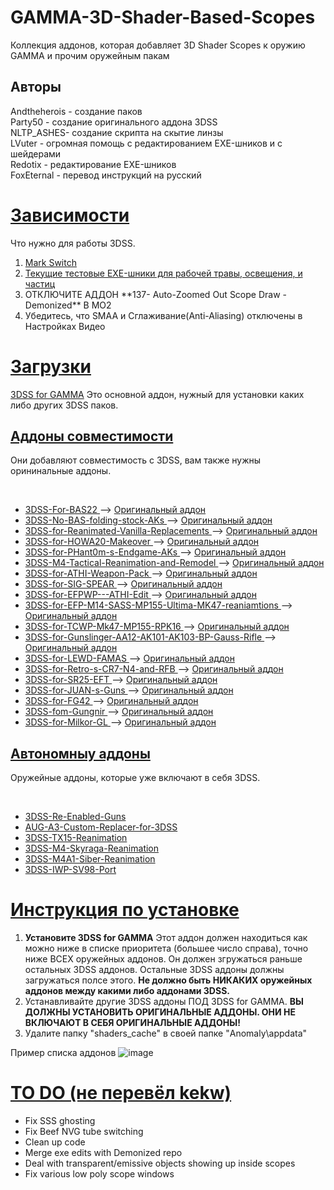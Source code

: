 # GAMMA-3D-Shader-Based-Scopes
Коллекция аддонов, которая добавляет 3D Shader Scopes к оружию GAMMA и прочим оружейным пакам

<h2>Авторы</h2>
Andtheherois - создание паков<br/>
Party50 - создание оригинального аддона 3DSS<br/>
NLTP_ASHES- создание скрипта на скытие линзы<br/>
LVuter - огромная помощь с редактированием EXE-шников и с шейдерами<br/>
Redotix - редактирование EXE-шников<br/>
FoxEternal - перевод инструкций на русский<br/>

<h1><u> Зависимости </u></h1>
Что нужно для работы 3DSS.
<ol>
  <li><a href="https://drive.google.com/file/d/19tHFE6SD6_5X1XCRTlLXL08MrbXfzWf3/view?usp=drive_link">Mark Switch</a></li>
  <li><a href="https://github.com/Redotix/xray-monolith/releases">Текущие тестовые EXE-шники для рабочей травы, освещения, и частиц</a></li>
  <li>ОТКЛЮЧИТЕ АДДОН **137- Auto-Zoomed Out Scope Draw - Demonized** В MO2</li>
  <li>Убедитесь, что SMAA и Сглаживание(Anti-Aliasing) отключены в Настройках Видео</li>
</ol>

<h1><u> Загрузки </u></h1>

  <a href="https://github.com/Redotix/3DSS-for-GAMMA/releases">3DSS for GAMMA</a>
  Это основной аддон, нужный для установки каких либо других 3DSS паков.

<h2><u>Аддоны совместимости</u></h2>
<p>Они добавляют совместимость с 3DSS, вам также нужны орининальные аддоны.</p><br />
<ul>
  <li><a href="https://github.com/andtheherois/3DSS-For-BAS22/releases">
    3DSS-For-BAS22
  </a> --> <a href="https://github.com/andtheherois/3DSS-For-BAS22/blob/main/README.md">
    Оригинальный аддон</a></li>
  
  <li><a href="https://github.com/andtheherois/3DSS-No-BAS-folding-stock-AKs/releases">
    3DSS-No-BAS-folding-stock-AKs
  </a> --> <a href="https://github.com/andtheherois/3DSS-No-BAS-folding-stock-AKs/blob/main/README.md">
    Оригинальный аддон</a></li>
    
  <li><a href="https://github.com/andtheherois/3DSS-for-Reanimated-Vanilla-Replacements/releases">
    3DSS-for-Reanimated-Vanilla-Replacements
  </a> --> <a href="https://github.com/andtheherois/3DSS-for-Reanimated-Vanilla-Replacements/blob/main/README.md">
    Оригинальный аддон</a></li>
    
  <li><a href="https://github.com/andtheherois/3DSS-for-HOWA20-Makeover/releases">
    3DSS-for-HOWA20-Makeover
  </a> --> <a href="https://github.com/andtheherois/3DSS-for-HOWA20-Makeover/blob/main/README.md">
    Оригинальный аддон</a></li>
    
  <li><a href="https://github.com/andtheherois/3DSS-for-Phant0m-s-Endgame-AKs/releases">
    3DSS-for-PHant0m-s-Endgame-AKs
  </a> --> <a href="https://github.com/andtheherois/3DSS-for-Phant0m-s-Endgame-AKs/blob/main/README.md">
    Оригинальный аддон</a></li>
    
  <li><a href="https://github.com/andtheherois/3DSS-M4-Tactical-Reanimation-and-Remodel/releases">
    3DSS-M4-Tactical-Reanimation-and-Remodel
  </a> --> <a href="https://github.com/andtheherois/3DSS-M4-Tactical-Reanimation-and-Remodel/blob/main/README.md">
    Оригинальный аддон</a></li>
    
  <li><a href="https://github.com/andtheherois/3DSS-for-ATHI-Weapon-Pack/releases">
    3DSS-for-ATHI-Weapon-Pack
  </a> --> <a href="https://github.com/andtheherois/3DSS-for-ATHI-Weapon-Pack/blob/main/README.md">
    Оригинальный аддон</a></li>
    
  <li><a href="https://github.com/andtheherois/3DSS-for-SIG-SPEAR/releases">
    3DSS-for-SIG-SPEAR
  </a> --> <a href="https://github.com/andtheherois/3DSS-for-SIG-SPEAR/blob/main/README.md">
    Оригинальный аддон</a></li>
    
  <li><a href="https://github.com/andtheherois/3DSS-for-EFPWP---ATHI-Edit/releases">
    3DSS-for-EFPWP---ATHI-Edit
  </a> --> <a href="https://github.com/andtheherois/3DSS-for-EFPWP---ATHI-Edit/blob/main/README.md">
    Оригинальный аддон</a></li>
    
  <li><a href="https://github.com/andtheherois/3DSS-for-EFP-M14-SASS-MP155-Ultima-MK47-reaniamtions/releases">
    3DSS-for-EFP-M14-SASS-MP155-Ultima-MK47-reaniamtions
  </a> --> <a href="https://github.com/andtheherois/3DSS-for-EFP-M14-SASS-MP155-Ultima-MK47-reaniamtions/blob/main/README.md">
    Оригинальный аддон</a></li>
    
  <li><a href="https://github.com/andtheherois/3DSS-for-TCWP-Mk47-MP155-RPK16/releases">
    3DSS-for-TCWP-Mk47-MP155-RPK16
  </a> --> <a href="https://github.com/andtheherois/3DSS-for-TCWP-Mk47-MP155-RPK16/blob/main/README.md">
    Оригинальный аддон</a</li>
    
  <li><a href="https://github.com/andtheherois/3DSS-for-Gunslinger-AA12-AK101-AK103-BP-Gauss-Rifle/releases">
    3DSS-for-Gunslinger-AA12-AK101-AK103-BP-Gauss-Rifle
  </a> --> <a href="https://github.com/andtheherois/3DSS-for-Gunslinger-AA12-AK101-AK103-BP-Gauss-Rifle/blob/main/README.md">
    Оригинальный аддон</a></li>
    
  <li><a href="https://github.com/andtheherois/3DSS-for-LEWD-FAMAS/releases">
    3DSS-for-LEWD-FAMAS
  </a> --> <a href="https://github.com/andtheherois/3DSS-for-LEWD-FAMAS/blob/main/README.md">
    Оригинальный аддон</a></li>
    
  <li><a href="https://github.com/andtheherois/3DSS-for-Retro-s-CR7-N4-and-RFB/releases">
    3DSS-for-Retro-s-CR7-N4-and-RFB
  </a> --> <a href="https://github.com/andtheherois/3DSS-for-Retro-s-CR7-N4-and-RFB/blob/main/README.md">
    Оригинальный аддон</a></li>
    
  <li><a href="https://github.com/andtheherois/3DSS-for-SR25-EFT/releases">
    3DSS-for-SR25-EFT
  </a> --> <a href="https://github.com/andtheherois/3DSS-for-SR25-EFT/blob/main/README.md">
    Оригинальный аддон</a></li>
    
  <li><a href="https://github.com/andtheherois/3DSS-for-JUAN-s-Guns/releases">
    3DSS-for-JUAN-s-Guns
  </a> --> <a href="https://github.com/andtheherois/3DSS-for-JUAN-s-Guns/blob/main/README.md">
    Оригинальный аддон</a></li>
        
  <li><a href="https://github.com/andtheherois/3DSS-for-FG42/releases">
    3DSS-for-FG42
  </a> --> <a href="https://github.com/andtheherois/3DSS-for-FG42/blob/main/README.md">
    Оригинальный аддон</a></li>
        
  <li><a href="https://github.com/andtheherois/3DSS-fom-Gungnir/releases">
    3DSS-fom-Gungnir
  </a> --> <a href="https://github.com/andtheherois/3DSS-fom-Gungnir/blob/main/README.md">
    Оригинальный аддон</a></li>
        
  <li><a href="https://github.com/andtheherois/3DSS-for-Milkor-GL/releases">
    3DSS-for-Milkor-GL
  </a> --> <a href="https://github.com/andtheherois/3DSS-for-Milkor-GL/blob/main/README.md">
    Оригинальный аддон</a></li>
</ul>

<h2><u>Автономныу аддоны</u></h2>
<p></p>Оружейные аддоны, которые уже включают в себя 3DSS.</p><br />
<ul>
  <li><a href="https://github.com/andtheherois/3DSS-Re-Enabled-Guns/releases">
    3DSS-Re-Enabled-Guns</a></li>
  
  <li><a href="https://github.com/andtheherois/AUG-A3-Custom-Replacer-for-3DSS/releases">
    AUG-A3-Custom-Replacer-for-3DSS</a></li>
  
  <li><a href="https://github.com/andtheherois/3DSS-TX15-Reanimation/releases">
    3DSS-TX15-Reanimation</a></li>
      
  <li><a href="https://github.com/andtheherois/3DSS-M4-Skyraga-Reanimation/releases">
    3DSS-M4-Skyraga-Reanimation</a></li>
      
  <li><a href="https://github.com/andtheherois/3DSS-M4A1-Siber-Reanimation/releases">
    3DSS-M4A1-Siber-Reanimation</a></li>
      
  <li><a href="https://github.com/andtheherois/3DSS-IWP-SV98-Port/releases">
    3DSS-IWP-SV98-Port</a></li>
</ul>

<h1><u> Инструкция по установке </u></h1>

<ol>
  <li><b>Установите 3DSS for GAMMA</b> Этот аддон должен находиться как можно ниже в списке приоритета (большее число справа), точно ниже ВСЕХ оружейных аддонов. Он должен згружаться раньше остальных 3DSS аддонов. Остальные 3DSS аддоны должны загружаться полсе этого. <b>Не должно быть НИКАКИХ оружейных аддонов между какими либо аддонами 3DSS.</b></li>
  <li>Устанавливайте другие 3DSS аддоны ПОД 3DSS for GAMMA. <b>ВЫ ДОЛЖНЫ УСТАНОВИТЬ ОРИГИНАЛЬНЫЕ АДДОНЫ. ОНИ НЕ ВКЛЮЧАЮТ В СЕБЯ ОРИГИНАЛЬНЫЕ АДДОНЫ!</b></li>
  <li>Удалите папку "shaders_cache" в своей папке "Anomaly\appdata"</li>
</ol>

Пример списка аддонов
![image](https://github.com/Redotix/GAMMA-3D-Shader-Based-Scopes/assets/118221809/3cdfad76-f9a1-493e-a1bd-4cda7325e21b)


<h1><u> TO DO (не перевёл kekw) </u></h1>
<ul>
  <li> Fix SSS ghosting</li>
  <li> Fix Beef NVG tube switching</li>
  <li> Clean up code</li>
  <li> Merge exe edits with Demonized repo</li>
  <li> Deal with transparent/emissive objects showing up inside scopes</li>
  <li> Fix various low poly scope windows</li>
</ul>
